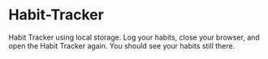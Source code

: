 # Habit-Tracker
Habit Tracker using local storage. Log your habits, close your browser, and open the Habit Tracker again. You should see your habits still there.   
